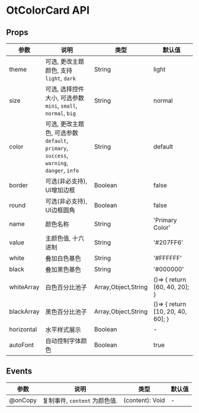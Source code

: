 # OtColorCard API

## Props

| 参数 | 说明 | 类型 | 默认值 |
| --- | --- | --- | --- |
| theme | 可选, 更改主题颜色, 支持 `light`, `dark` | String | light |
| size | 可选, 选择控件大小, 可选参数 `mini`, `small`, `normal`, `big` | String | normal |
| color | 可选, 更改主题色, 可选参数 `default`, `primary`, `success`, `warning`, `danger`, `info` | String | default |
| border | 可选(非必支持), UI增加边框 | Boolean | false |
| round | 可选(非必支持), UI边框圆角 | Boolean | false |
| name | 颜色名称 | String | 'Primary Color' |
| value | 主颜色值, 十六进制 | String | '#207FF6' |
| white | 叠加白色基色 | String | '#FFFFFF' |
| black | 叠加黑色基色 | String | '#000000' |
| whiteArray | 白色百分比池子 | Array,Object,String | ()=> {   return [60, 40, 20]; } |
| blackArray | 黑色百分比池子 | Array,Object,String | ()=> {   return [10, 20, 40, 60]; } |
| horizontal | 水平样式展示 | Boolean | - |
| autoFont | 自动控制字体颜色 | Boolean | true |

## Events

| 参数 | 说明 | 类型 | 默认值 |
| --- | --- | --- | --- |
| @onCopy |  复制事件, `content` 为颜色值. | (content): Void | - |

